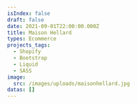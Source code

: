 ```yaml
---
isIndex: false
draft: false
date: 2021-09-01T22:00:00.000Z
title: Maison Hellard
types: Ecommerce
projects_tags:
  - Shopify
  - Bootstrap
  - Liquid
  - SASS
image:
  src: /images/uploads/maisonhellard.jpg
datas: []
---
```

